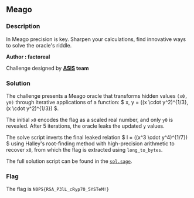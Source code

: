 ## Meago

### Description

In Meago precision is key. Sharpen your calculations, find innovative ways to solve the oracle's riddle.

**Author : factoreal**

Challenge designed by **[ASIS](https://asisctf.com/) team**  

### Solution

The challenge presents a Meago oracle that transforms hidden values `(x0, y0)` through iterative applications of a function: 
$ x, y = ((x \cdot y^2)^{1/3}, (x \cdot y^2)^{1/3}) $. 

The initial `x0` encodes the flag as a scaled real number, and only `y0` is revealed. After 5 iterations, the oracle leaks the updated `y` values. 

The solve script inverts the final leaked relation $ l = ((x^3 \cdot y^4)^{1/7}) $ using Halley's root-finding method with high-precision arithmetic to recover `x0`, from which the flag is extracted using `long_to_bytes`.


The full solution script can be found in the [`sol.sage`](sol.sage).


### Flag

The flag is `N0PS{RSA_P3lL_cRyp70_5YSTeM!}`